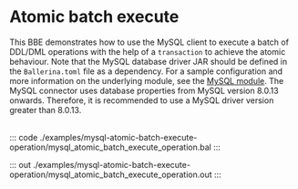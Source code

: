# Atomic batch execute

This BBE demonstrates how to use the MySQL client to execute a batch of
DDL/DML operations with the help of a `transaction` to achieve the atomic behaviour.
Note that the MySQL database driver JAR should be defined in
the `Ballerina.toml` file as a dependency.
For a sample configuration and more information on the underlying module, see the [MySQL module](https://docs.central.ballerina.io/ballerinax/mysql/latest/).
The MySQL connector uses database properties from MySQL version 8.0.13 onwards. Therefore, it is
recommended to use a MySQL driver version greater than 8.0.13.<br><br>


::: code ./examples/mysql-atomic-batch-execute-operation/mysql_atomic_batch_execute_operation.bal :::

::: out ./examples/mysql-atomic-batch-execute-operation/mysql_atomic_batch_execute_operation.out :::
